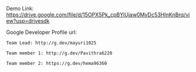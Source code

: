 Demo Link:
    https://drive.google.com/file/d/15OPX5Pk_cpBYiUjaw0MvDc53HlnKnBrq/view?usp=drivesdk
    
Google Developer Profile url:

    Team Lead: http://g.dev/mayuri1025
    
    Team member 1: http://g.dev/Pavithra6220
    
    Team member 2: https://g.dev/hema96360
    
    
       
